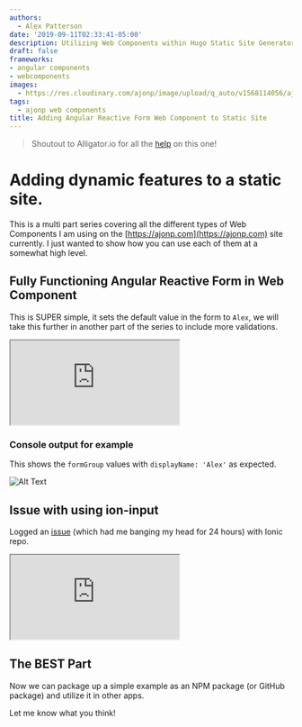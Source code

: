 ```yaml
---
authors:
  - Alex Patterson
date: '2019-09-11T02:33:41-05:00'
description: Utilizing Web Components within Hugo Static Site Generator (or any static site). Adding a Angular Reactive Forms.
draft: false
frameworks:
- angular components
- webcomponents
images:
  - https://res.cloudinary.com/ajonp/image/upload/q_auto/v1568114056/ajonp-ajonp-com/blog/Web_Components.webp
tags:
  - ajonp web components
title: Adding Angular Reactive Form Web Component to Static Site
---
```


> Shoutout to Alligator.io for all the [help](https://alligator.io/angular/custom-form-control/) on this one!

# Adding dynamic features to a static site.

This is a multi part series covering all the different types of Web Components I am using on the [https://ajonp.com](https://ajonp.com) site currently. I just wanted to show how you can use each of them at a somewhat high level.

## Fully Functioning Angular Reactive Form in Web Component

This is SUPER simple, it sets the default value in the form to `Alex`, we will take this further in another part of the series to include more validations.

<iframe src="https://stackblitz.com/edit/ionic-core-angular-webcomponent-working?embed=1&file=src/app/user-profile-update.ts"></iframe>

### Console output for example

This shows the `formGroup` values with `displayName: 'Alex'` as expected.

![Alt Text](https://thepracticaldev.s3.amazonaws.com/i/v37qluuhug4ujkeoxbx4.png)

## Issue with using ion-input

Logged an [issue](https://github.com/ionic-team/ionic/issues/19326) (which had me banging my head for 24 hours) with Ionic repo.

<iframe src="https://stackblitz.com/edit/ionic-core-angular-webcomponent-not-working?embed=1&file=src/app/user-profile-update.ts"></iframe>

## The BEST Part

Now we can package up a simple example as an NPM package (or GitHub package) and utilize it in other apps.

Let me know what you think!
